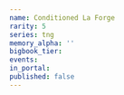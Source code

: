 ```yaml
---
name: Conditioned La Forge
rarity: 5
series: tng
memory_alpha: ''
bigbook_tier:
events:
in_portal:
published: false
---
```

